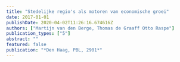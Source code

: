 ```yaml
---
title: "Stedelijke regio's als motoren van economische groei"
date: 2017-01-01
publishDate: 2020-04-02T11:26:16.674616Z
authors: ["Martijn van den Berge, Thomas de Graaff Otto Raspe"]
publication_types: ["5"]
abstract: ""
featured: false
publication: "*Den Haag, PBL, 2901*"
---
```


